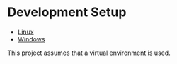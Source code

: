 # Development Setup

* [Linux](dev-setup-linux.md)
* [Windows](dev-setup-windows.md)

This project assumes that a virtual environment is used.
